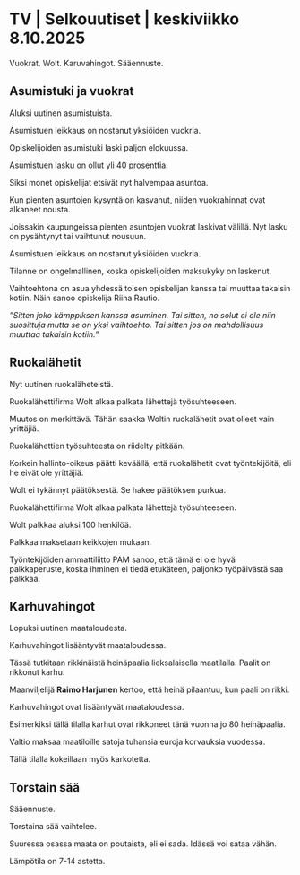 # TV | Selkouutiset | keskiviikko 8.10.2025

Vuokrat. Wolt. Karuvahingot. Sääennuste.

## Asumistuki ja vuokrat

Aluksi uutinen asumistuista.

Asumistuen leikkaus on nostanut yksiöiden vuokria.

Opiskelijoiden asumistuki laski paljon elokuussa.

Asumistuen lasku on ollut yli 40 prosenttia.

Siksi monet opiskelijat etsivät nyt halvempaa asuntoa.

Kun pienten asuntojen kysyntä on kasvanut, niiden vuokrahinnat ovat alkaneet nousta.

Joissakin kaupungeissa pienten asuntojen vuokrat laskivat välillä. Nyt lasku on pysähtynyt tai vaihtunut nousuun.

Asumistuen leikkaus on nostanut yksiöiden vuokria.

Tilanne on ongelmallinen, koska opiskelijoiden maksukyky on laskenut.

Vaihtoehtona on asua yhdessä toisen opiskelijan kanssa tai muuttaa takaisin kotiin. Näin sanoo opiskelija Riina Rautio.

*”Sitten joko kämppiksen kanssa asuminen. Tai sitten, no solut ei ole niin suosittuja mutta se on yksi vaihtoehto. Tai sitten jos on mahdollisuus muuttaa takaisin kotiin.”*

## Ruokalähetit

Nyt uutinen ruokaläheteistä.

Ruokalähettifirma Wolt alkaa palkata lähettejä työsuhteeseen.

Muutos on merkittävä. Tähän saakka Woltin ruokalähetit ovat olleet vain yrittäjiä.

Ruokalähettien työsuhteesta on riidelty pitkään.

Korkein hallinto-oikeus päätti keväällä, että ruokalähetit ovat työntekijöitä, eli he eivät ole yrittäjiä.

Wolt ei tykännyt päätöksestä. Se hakee päätöksen purkua.

Ruokalähettifirma Wolt alkaa palkata lähettejä työsuhteeseen.

Wolt palkkaa aluksi 100 henkilöä.

Palkkaa maksetaan keikkojen mukaan.

Työntekijöiden ammattiliitto PAM sanoo, että tämä ei ole hyvä palkkaperuste, koska ihminen ei tiedä etukäteen, paljonko työpäivästä saa palkkaa.

## Karhuvahingot

Lopuksi uutinen maataloudesta.

Karhuvahingot lisääntyvät maataloudessa.

Tässä tutkitaan rikkinäistä heinäpaalia lieksalaisella maatilalla. Paalit on rikkonut karhu.

Maanviljelijä **Raimo Harjunen** kertoo, että heinä pilaantuu, kun paali on rikki.

Karhuvahingot ovat lisääntyvät maataloudessa.

Esimerkiksi tällä tilalla karhut ovat rikkoneet tänä vuonna jo 80 heinäpaalia.

Valtio maksaa maatiloille satoja tuhansia euroja korvauksia vuodessa.

Tällä tilalla kokeillaan myös karkotetta.

## Torstain sää

Sääennuste.

Torstaina sää vaihtelee.

Suuressa osassa maata on poutaista, eli ei sada. Idässä voi sataa vähän.

Lämpötila on 7-14 astetta.

